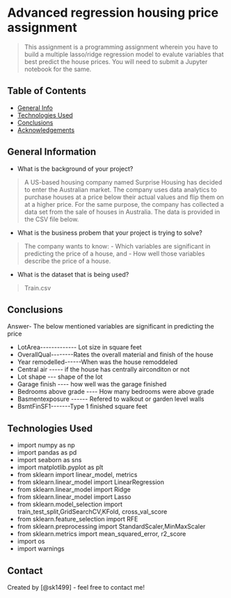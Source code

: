 # Advanced regression housing price assignment
> This assignment is a programming assignment wherein you have to build a multiple lasso/ridge regression model to evalute variables that best predict the house prices. You will need to submit a Jupyter notebook for the same. 


## Table of Contents
* [General Info](#general-information)
* [Technologies Used](#technologies-used)
* [Conclusions](#conclusions)
* [Acknowledgements](#acknowledgements)

<!-- You can include any other section that is pertinent to your problem -->

## General Information
- What is the background of your project?
> A US-based housing company named Surprise Housing has decided to enter the Australian market. The company uses data analytics to purchase houses at a price below their actual values and flip them on at a higher price. For the same purpose, the company has collected a data set from the sale of houses in Australia. The data is provided in the CSV file below.
- What is the business probem that your project is trying to solve?
> The company wants to know:
    - Which variables are significant in predicting the price of a house, and
    - How well those variables describe the price of a house.
- What is the dataset that is being used?
> Train.csv

<!-- You don't have to answer all the questions - just the ones relevant to your project. -->

## Conclusions
Answer- The below mentioned variables are significant in predicting the price
- LotArea------------- Lot size in square feet
- OverallQual--------Rates the overall material and finish of the house
- Year remodelled------When was the house remoddeled
- Central air -----  if the house has centrally airconditon or not
- Lot shape --- shape of the lot 
- Garage finish ---- how well was the garage finished 
- Bedrooms above grade ---- How many bedrooms were above grade 
- Basmentexposure ------ Refered to walkout or garden level walls 
- BsmtFinSF1-------Type 1 finished square feet

<!-- You don't have to answer all the questions - just the ones relevant to your project. -->


## Technologies Used
- import numpy as np
- import pandas as pd
- import seaborn as sns
- import matplotlib.pyplot as plt
- from sklearn import linear_model, metrics
- from sklearn.linear_model import LinearRegression
- from sklearn.linear_model import Ridge
- from sklearn.linear_model import Lasso
- from sklearn.model_selection import train_test_split,GridSearchCV,KFold, cross_val_score
- from sklearn.feature_selection import RFE
- from sklearn.preprocessing import StandardScaler,MinMaxScaler
- from sklearn.metrics import mean_squared_error, r2_score
- import os
- import warnings

<!-- As the libraries versions keep on changing, it is recommended to mention the version of library used in this project -->


## Contact
Created by [@sk1499] - feel free to contact me!


<!-- Optional -->
<!-- ## License -->
<!-- This project is open source and available under the [... License](). -->

<!-- You don't have to include all sections - just the one's relevant to your project -->